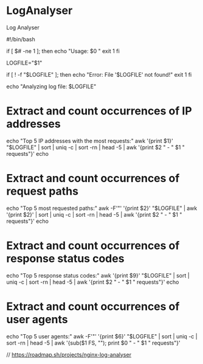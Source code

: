 # LogAnalyser
Log Analyser

#!/bin/bash

if [ $# -ne 1 ]; then
    echo "Usage: $0 <logfile>"
    exit 1
fi

LOGFILE="$1"

if [ ! -f "$LOGFILE" ]; then
    echo "Error: File '$LOGFILE' not found!"
    exit 1
fi

echo "Analyzing log file: $LOGFILE"

# Extract and count occurrences of IP addresses
echo "Top 5 IP addresses with the most requests:"
awk '{print $1}' "$LOGFILE" | sort | uniq -c | sort -rn | head -5 | awk '{print $2 " - " $1 " requests"}'
echo

# Extract and count occurrences of request paths
echo "Top 5 most requested paths:"
awk -F'"' '{print $2}' "$LOGFILE" | awk '{print $2}' | sort | uniq -c | sort -rn | head -5 | awk '{print $2 " - " $1 " requests"}'
echo

# Extract and count occurrences of response status codes
echo "Top 5 response status codes:"
awk '{print $9}' "$LOGFILE" | sort | uniq -c | sort -rn | head -5 | awk '{print $2 " - " $1 " requests"}'
echo

# Extract and count occurrences of user agents
echo "Top 5 user agents:"
awk -F'"' '{print $6}' "$LOGFILE" | sort | uniq -c | sort -rn | head -5 | awk '{sub($1 FS, ""); print $0 " - " $1 " requests"}'


// https://roadmap.sh/projects/nginx-log-analyser
